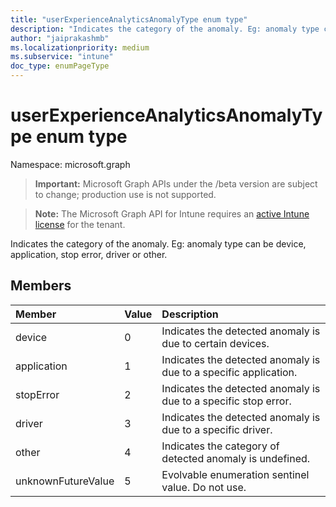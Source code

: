 ```yaml
---
title: "userExperienceAnalyticsAnomalyType enum type"
description: "Indicates the category of the anomaly. Eg: anomaly type can be device, application, stop error, driver or other."
author: "jaiprakashmb"
ms.localizationpriority: medium
ms.subservice: "intune"
doc_type: enumPageType
---
```


# userExperienceAnalyticsAnomalyType enum type

Namespace: microsoft.graph
> **Important:** Microsoft Graph APIs under the /beta version are subject to change; production use is not supported.

> **Note:** The Microsoft Graph API for Intune requires an [active Intune license](https://go.microsoft.com/fwlink/?linkid=839381) for the tenant.


Indicates the category of the anomaly. Eg: anomaly type can be device, application, stop error, driver or other.

## Members
|Member|Value|Description|
|:---|:---|:---|
|device|0|Indicates the detected anomaly is due to certain devices.|
|application|1|Indicates the detected anomaly is due to a specific application.|
|stopError|2|Indicates the detected anomaly is due to a specific stop error.|
|driver|3|Indicates the detected anomaly is due to a specific driver.|
|other|4|Indicates the category of detected anomaly is undefined.|
|unknownFutureValue|5|Evolvable enumeration sentinel value. Do not use.|
